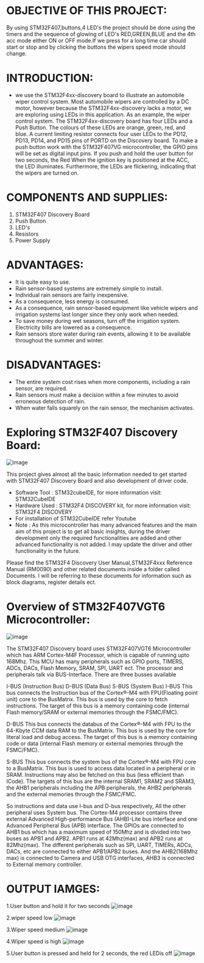 # OBJECTIVE OF THIS PROJECT:
By using STM32F407,buttons,4 LED's the project should be done using the timers and the sequence of glowing of LED's RED,GREEN,BLUE and the 4th acc mode either ON or OFF mode.If we press for a long time car should start or stop and by clicking the buttons the wipers speed mode should change.
# INTRODUCTION:

* we use the STM32F4xx-discovery board to illustrate an automobile wiper control system. Most automobile wipers are controlled by a DC motor, however because the STM32F4xx-discovery lacks a motor, we are exploring using LEDs in this application. As an example, the wiper control system. The STM32F4xx-discovery board has four LEDs and a Push Button. The colours of these LEDs are orange, green, red, and blue. A current limiting resistor connects four user LEDs to the PD12, PD13, PD14, and PD15 pins of PORTD on the Discovery board. To make a push button work with the STM32F407VG microcontroller, the GPIO pins will be set as digital input pins. If you push and hold the user button for two seconds, the Red When the ignition key is positioned at the ACC, the LED illuminates. Furthermore, the LEDs are flickering, indicating that the wipers are turned on.

#   COMPONENTS AND SUPPLIES:

1. STM32F407 Discovery Board
2. Push Button
3. LED's
4. Resistors
5. Power Supply

# ADVANTAGES:

* It is quite easy to use.
* Rain sensor-based systems are extremely simple to install.
* Individual rain sensors are fairly inexpensive.
* As a consequence, less energy is consumed.
* As a consequence, rain sensor-based equipment like vehicle wipers and irrigation systems last longer since they only work when needed.
* To save money during wet seasons, turn off the irrigation system. Electricity bills are lowered as a consequence.
* Rain sensors store water during rain events, allowing it to be available throughout the summer and winter.
# DISADVANTAGES:

* The entire system cost rises when more components, including a rain sensor, are required.
* Rain sensors must make a decision within a few minutes to avoid erroneous detection of rain.
* When water falls squarely on the rain sensor, the mechanism activates.

# Exploring STM32F407 Discovery Board:
![image](https://user-images.githubusercontent.com/101619680/168203100-e55036da-1f5a-4c49-87a2-d76c028bbb45.png)

This project gives almost all the basic information needed to get started with STM32F407 Discovery Board and also development of driver code.

* Software Tool : STM32cubeIDE, for more information visit: STM32CubeIDE
* Hardware Used : STM32F4 DISCOVERY kit, for more information visit: STM32F4 DISCOVERY
* For installation of STM32CubeIDE refer Youtube
* Note : As this microcontroller has many advanced features and the main aim of this project is to get all basic insights, during the driver development only the required functionalities are added and other advanced functionality is not added. I may update the driver and other functionality in the future.

Please find the STM32F4 Discovery User Manual,STM32F4xxx Reference Manual (RM0090) and other related documents inside a folder called Documents. I will be referring to these documents for information such as block diagrams, register details ect.

# Overview of STM32F407VGT6 Microcontroller:
![image](https://user-images.githubusercontent.com/101619680/168203141-05752152-e61b-4bd8-b57f-ebbef66327ad.png)

The STM32F407 Discovery board uses STM32F407VGT6 Microcontroller which has ARM Cortex-M4F Processor, which is capable of running upto 168Mhz. This MCU has many peripherals such as GPIO ports, TIMERS, ADCs, DACs, Flash Memory, SRAM, SPI, UART ect. The processor and peripherals talk via BUS-Interface. There are three busses available

I-BUS (Instruction Bus) D-BUS (Data Bus) S-BUS (System Bus) I-BUS This bus connects the Instruction bus of the Cortex®-M4 with FPU(Floating point unit) core to the BusMatrix. This bus is used by the core to fetch instructions. The target of this bus is a memory containing code (internal Flash memory/SRAM or external memories through the FSMC/FMC).

D-BUS This bus connects the databus of the Cortex®-M4 with FPU to the 64-Kbyte CCM data RAM to the BusMatrix. This bus is used by the core for literal load and debug access. The target of this bus is a memory containing code or data (internal Flash memory or external memories through the FSMC/FMC).

S-BUS This bus connects the system bus of the Cortex®-M4 with FPU core to a BusMatrix. This bus is used to access data located in a peripheral or in SRAM. Instructions may also be fetched on this bus (less efficient than ICode). The targets of this bus are the internal SRAM1, SRAM2 and SRAM3, the AHB1 peripherals including the APB peripherals, the AHB2 peripherals and the external memories through the FSMC/FMC.

So instructions and data use I-bus and D-bus respectively, All the other peripheral uses System bus. The Cortex-M4 processor contains three external Advanced High-performance Bus (AHB)-Lite bus interface and one Advanced Peripheral Bus (APB) interface. The GPIOs are connected to AHB1 bus which has a maximum speed of 150Mhz and is divided into two buses as APB1 and APB2. APB1 runs at 42Mhz(max) and APB2 runs at 82Mhz(max). The different peripherals such as SPI, UART, TIMERs, ADCs, DACs, etc are connected to either APB1/APB2 buses. And the AHB2(168Mhz max) is connected to Camera and USB OTG interfaces, AHB3 is connected to External memory controller.

# OUTPUT IAMGES:

1.User button and hold it for two seconds
![image](https://user-images.githubusercontent.com/101619680/168224813-7ec4c324-0edb-4739-8b97-56e58d5c32f4.png)

2.wiper speed low
![image](https://user-images.githubusercontent.com/101619680/168224879-3335c168-8832-44e5-b8ab-d0f303b04717.png)

3.Wiper speed medium
![image](https://user-images.githubusercontent.com/101619680/168224922-79a29e14-de2d-4833-914d-83cde08417cc.png)

4.Wiper speed is high
![image](https://user-images.githubusercontent.com/101619680/168224983-84015987-0816-49be-8363-b5eace5a631e.png)

5.User button is pressed and held for 2 seconds, the red LEDis off
![image](https://user-images.githubusercontent.com/101619680/168225087-663c9e67-3e33-4e46-87d6-13acc9919781.png)
